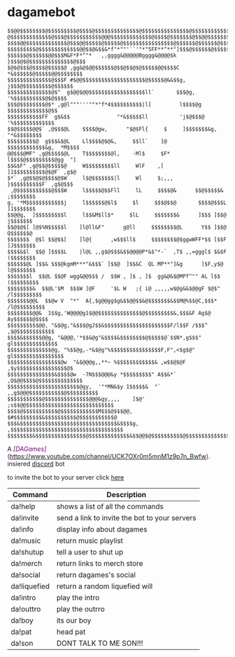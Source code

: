 # dagamebot

    $$@@$$$$$$$$@$$$$$$$$$@$$$$@$$$$$$$$$$$$$$@$$$$$$$$$$$$$$$@$$$$$$$$$$$$$$$$$$$$$
    @$$$$$$$$$$$$$@$$$@$$$$$$$$$$$@@@$$$$$$$$$$$$$@$$$$@$$$$$$$@$$@@$$$$$$$$$$$$$$$$
    $$$$@@$$$$$$$$$$$$$@$$$@@$$$$$@$$$$$@$$$$$$$$$$$$$$$$@$$$$$$@$$$$$$@$$$$$$$$$@$$
    $$$$$$$$$@$$$$$$$$$$$$$@@$$@&$$&*f"*""'``'"*"5FF**^**"]$$$@$$$$$$@$$$$$$@$$$$$$$
    $$$$$$@$$$$$$@@$$$M&F*F*^"*   ,,gggg&@@@@@Bgggg&@@@@$k }$$$@$@$$$$$$$$$$$$$$@$$$
    $@$@$$$@$$$$@$$$$$@ ,gg&@$@@$$$$$$@$$@$$@$@$$$$$@@$$$$C *&$$$$$$@$$$$$@@$$$$$$$$
    $$$$$$$$$$$$$$@$$$F #$@@$$$$$$$$$$$$$$$$$$$$@$$$$$@&&$$g,  j$$$@$$$$$$$$$@$$$$$$
    $$$$$$$$$$$$$$@$"  g$@@$@@$$$$$$$$$$$$$$$$$$ll`       $$$@g, '%$$$$$$$$$$@$@$$$$
    $$$@$$$$$$$$@$* ,g@l"""'''""*"f*4$$$$$$$$$$|l[         l$$$$@g  $$$$$$$$$$$$$@$$
    $$$$$$$$$$$FF  g$&$$               "*&$$$$$ll          'j$@$$$@  '%$$$$$$$$$$$$$
    $$@$$$$$@@$` ,@$$$@L    $$$$@gw,      "$@$Fl{     $     ]$$$$$$$&g,  "*&$$$$$$$$
    $$$$$$$$$@  g$$$&$@L    Ll$$$$@$@&,     $$ll`    ]@      $$$$$$$$$$$$&g,  *M$$$$
    @@$$$@MF" ,g@$$$$$@L    T$$$$$$$$@l,    -Ml$     $F*      l$$$$@$$$$$$$$$@gg  "]
    $$&$F" ,g@$$@$$$$$@     W$$$$$$$$$ll     WlF    ,[        ]1$$$$$$$$$$@$@F` ,g$@
    $*` ,g@$$@$@$$$$@$W     l$@$$$$$$$|l     Wl     $;,,,      }$$$$$$$$$$F` ,g$@$$$
     ,@$$$$$$$$$$$@$$$W     l$$$$$@$$Fll     lL     $$$$@&      $$@$$$$$&  ;$$$$$$$$
    g, '*M$$$$$$$$$$$$j     l$$$$$$@$l$     $l     $$$@$$@       $$$$@$$$L ]1$$$$$$$
    $$@@g,  ]$$$$$$$$$l     l$$&M$ll$*     $lL     $$$$$$$&      ]$$$ ]$$@  j$$$$$$$
    $$@$@$[ ]@$%N$$$$$l    ]l@ll&F"      g@ll     $$$$$$$$@L      Y$$ ]$$@  Q$$$$$$@
    $$$$$$$  @$l $$@$$[    ]l@{      ,w$$$ll$     $$$$$$$$@$ggwWFF*$$ [$$F ]J$$$$$$$
    $$$$&$l  $$@ ]$$$$L    |l@L ,,g$@$$$&$$@@@@P*&$"*-`  ,T$ ,,=gggl$ $&$F ($$$$$$$$
    $$$$$$@L ]$$& $$$@kgmM***"&$$$` ]$$@  ]$$&C  QL MP**"]&g      ]$F,y$@  l@$$$$$$$
    $$$$$$$l  $$@L $$@F wgg&@@$$$ /  $$W , ]$ , ]$  gg&@&$@MPf^"" AL l$$  ($$$$$$$$$
    $$$$$$$$&  $$@L'$M  $$$W ]@F     '$L W   ;{ i@ ,,,,,w$@g&&$@@gF $@$" /l$$$$$$$$$
    $$$$$$$@@L  $$@w V  "*"  A{,$g@@gg$g&$$@@$$&@$$$$$$$&$$M@%$$@C,$$$* /l@$$$$$$$$$
    $$$$$$$$@@&  1$$g,'W@@@@g1$@@$$$$$$$$$$$$$$@$$$$$$$$$&,$$$&F Ag$@  Ay$$$$$$@$$$$
    $$$$$$$$$$@@, "&$@g,"&$$$@gJ$$&$$$$$$$$$$$$$$$$$$$$$F/l$$F /$$$^ ,$@$$$$$$$$$$$$
    $$$$&$$$$$$@@g, "&@@@,'*$$&@g"&$$$$&$$$$$$$$@$$$$$@`$$N*,g$$$"  gl$$$$$$$$$$$$$$
    $$$$$$$$$$$$$$@g, "%$$@g,-*&$@g"%$$$$$$$$$$$$$$$$F,F",<$g$@"  gl$$$$$$$$$$$$$$$$
    $$$$$$$$$$$$$$$$$@w  "&$@@@g,,**~ %$$$$$$$$$$$$& ,w$$@$@F  ,$y$$$$$$$$$$$$$$$$@$
    $$$$$$$$$$$$$$$&$$$$@w  -7N$$$@@@&y *$$$$$$$$$" A$$&*`  ,Q$@@$$$$@$$$$$$$$$$$$$$
    $$$$$$$$$$$$$$$$$$$$$$$@gy,  '"*MN&$y 1$$$$$&  "`  ,,g$@@@$$$$$$$$$$$@$$$$$$$$$$
    $$$$$$$$$$$@$$$$$$$$$$$$$$@@@&gy,,,,    ]$@'  ;s$$@@$$$$$$$$$$$$$$$$$$$$$$$$$$$$
    $$$$@$$$$$$$$$$$@$$$$$$$$$$$$M$$$@$$$@@,     $#$$$$$$$$$&$$$$$$$$$$@$$$$$$$$$$$@
    $$$&$$$$$$$$$$$$$$$$$$$$$$$$$$$$$$$&$$$$g, ,$$$$$$$$$$$$$$$$$$$$$$$$$$$$$$$$$$$$
    $$$$$$$$&$$$$$$$$$$$$$$$$@$$$$$$$$$$$$$&$$@@$@$$$$$$$$$$@$$$$$$$$$$$$$$$$$$$$$$$
   
 
A <span style="color:purple">*[DAGames]*(https://www.youtube.com/channel/UCK7OXr0m5mnM1z9p7n_Bwfw)</span>. insiered [discord](https://discord.com/) bot

to invite the bot to your server click [here](https://discord.com/oauth2/authorize?client_id=730009870585167933&scope=bot&permissions=0)

| Command       |   Description                                                                                                              
| -------------- |------------------------------------------------------------------------------------------------------------------- 
| da!help        | shows a list of all the commands      
| da!invite       | send a link to invite the bot to your servers                                                                                           
| da!info        | display info about dagames                                                                                          
| da!music        | return music playlist                                                                                           
| da!shutup       | tell a user to shut up 
|da!merch  |return links to merch store
|da!social  |return dagames's social 
|da!liquefied  |return a random liquefied will
|da!intro  |play the intro
|da!outtro  | play the outrro
|da!boy  |its our boy 
|da!pat  | head pat
|da!son  | DONT TALK TO ME SON!!!


